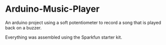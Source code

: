 Arduino-Music-Player
====================

An arduino project using a soft potentiometer to record a song that is played back on a buzzer.

Everything was assembled using the Sparkfun starter kit.
